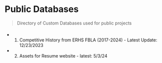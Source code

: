 # Public Databases

> Directory of Custom Databases used for public projects

####

- 1. Competitive History from ERHS FBLA (2017-2024) - Latest Update: 12/23/2023

- 2. Assets for Resume website - latest: 5/3/24
